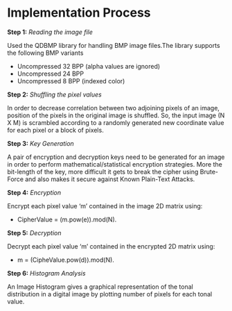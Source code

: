 # Implementation Process

**Step 1:** _Reading the image file_

Used the QDBMP library for handling BMP image files.The library supports the following BMP variants
- Uncompressed 32 BPP (alpha values are ignored)
- Uncompressed 24 BPP
- Uncompressed 8 BPP (indexed color)

**Step 2:** _Shuffling the pixel values_

In order to decrease correlation between two adjoining pixels of an image, position of the pixels in the original image is shuffled.
So, the input image (N X M) is scrambled according to a randomly generated new coordinate value for each pixel or a block of pixels.

**Step 3:** _Key Generation_

A pair of encryption and decryption keys need to be generated for an image in order to perform mathematical/statistical encryption strategies. More the bit-length of the key, more difficult it gets to break the cipher using Brute-Force and also makes it secure against Known Plain-Text Attacks.

**Step 4:** _Encryption_

Encrypt each pixel value ‘m’ contained in the image 2D matrix using: 
- CipherValue = (m.pow(e)).mod(N).

**Step 5:** _Decryption_

Decrypt each pixel value ‘m’ contained in the encrypted 2D matrix using:
- m = (CipheValue.pow(d)).mod(N).

**Step 6:**  _Histogram Analysis_

An Image Histogram gives a graphical representation of the tonal distribution in a digital image by plotting number of pixels for each tonal value.
